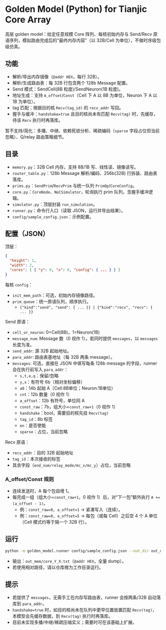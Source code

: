# Golden Model (Python) for Tianjic Core Array

高层 golden model：给定任意规模 Core 阵列、每核初始内存与 Send/Recv 原语序列，模拟路由完成后的“最终内存内容”（以 32B/Cell 为单位），不做时序级包级仿真。

## 功能
- 解析/导出内存镜像（`@addr HEX`，每行 32B）。
- 解析/生成路由表：每 32B 行包含两个 128b Message 配置。
- Send 模式：SendCell(8B 粒度)/SendNeuron(1B 粒度)。
- 地址生成：支持 `A_offset`/`Const`（Cell 下 A 以 8B 为单位，Neuron 下 A 以 1B 为单位）。
- tag 匹配：根据目的核 `Recv(tag_id)` 的 `recv_addr` 写回。
- 握手与缓冲：`handshake=true` 且目的核尚未有匹配 `Recv(tag)` 时，先缓存，待该 `Recv` 执行时再落库。

暂不支持/简化：多播、中继、依赖死锁分析、稀疏编码（`sparse` 字段占位但当前忽略）、Q/relay 路由策略细节。

## 目录
- `memory.py`：32B Cell 内存，支持 8B/1B 写、线性读、镜像读写。
- `router_table.py`：128b Message 解析/编码、256b(32B) 行拆装、路由表落库。
- `prims.py`：`SendPrim`/`RecvPrim` 与统一队列 `PrimOp`/`CoreConfig`。
- `core.py`：`CoreNode`、`NoCSimulator`，轮询执行 prim 队列，含握手缓冲逻辑。
- `simulator.py`：顶层封装 `run_simulation`。
- `runner.py`：命令行入口（读取 JSON，运行并导出结果）。
- `config/sample_config.json`：示例配置。

## 配置（JSON）
顶层：
```json
{
  "height": 1,
  "width": 2,
  "cores": [ { "y": 0, "x": 0, "config": { ... } } ]
}
```
每核 `config`：
- `init_mem_path`：可选，初始内存镜像路径。
- `prim_queue`：统一原语队列，顺序执行。
  - `{"kind":"send", "send": { ... }} | {"kind":"recv", "recv": { ... }}`

Send 原语：
- `cell_or_neuron`: 0=Cell(8B)，1=Neuron(1B)
- `message_num`: Message 数（0 视作 1）。若同时提供 `messages`，以 `messages` 长度为准。
- `send_addr`: 源 32B 起始地址。
- `para_addr`: 路由表基地址（每 32B 两条 message）。
- `messages`: 可选，直接在 JSON 中填写每条 128b message 的字段，runner 会在执行前写入 `para_addr`：
  - `s,t,e,q`：保留/忽略
  - `y,x`：有符号 6b（相对坐标偏移）
  - `a0`：14b 起始 A（Cell:8B单位；Neuron:1B单位）
  - `cnt`：12b 数量（0 视作 1）
  - `a_offset`：12b 有符号，单位同 A
  - `const_raw`：7b，组大小=`const_raw+1`（0 视作 1）
  - `handshake`：bool，需要目的核先挂 `Recv(tag)`
  - `tag_id`：8b 标签
  - `en`：是否使能
  - `sparse`：占位，当前忽略

Recv 原语：
- `recv_addr`：目的 32B 起始地址
- `tag_id`：本次接收的标签
- 其余字段（`end_num/relay_mode/mc_x/mc_y`）占位，当前忽略

### A_offset/Const 规则
- 连续发送时，A 每个包自增 1。
- 每完成一组（组大小=`const_raw+1`，0 视作 1）后，对“下一包”额外执行 `A += (a_offset - 1)`。
  - 例：`const_raw=0, a_offset=1` → 紧凑写入（连续）。
  - 例：`const_raw=0, a_offset=5` → 每包（或每 Cell）之后空 4 个 A 单位（Cell 模式约等于隔一个 32B 行）。

## 运行
```bash
python -m golden_model.runner config/sample_config.json --out_dir out_mem
```
- 输出：`out_mem/core_Y_X.txt`（`@addr HEX`，全量 dump）。
- 若使用相对路径，请以仓库根为工作目录运行。

## 提示
- 若提供了 `messages`，无需手工在内存写路由表，runner 会按两条/32B 自动落库到 `para_addr`。
- `handshake=true` 时，如目的核尚未在队列中更早位置放置匹配 `Recv(tag)`，本模型会先缓存数据，到 `Recv(tag)` 执行时再落库。
- 目前未实现多播/中继/稀疏压缩实义；需要时可在该基础上扩展。
